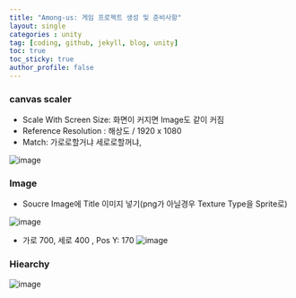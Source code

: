 ```yaml
---
title: "Among-us: 게임 프로젝트 생성 및 준비사항"
layout: single
categories : unity
tag: [coding, github, jekyll, blog, unity]
toc: true
toc_sticky: true
author_profile: false
---
```


### canvas scaler
- Scale With Screen Size: 화면이 커지면 Image도 같이 커짐
- Reference Resolution : 해상도 / 1920 x 1080
- Match: 가로로할거냐 세로로할꺼냐, 

![image](https://user-images.githubusercontent.com/111720411/219869289-f3463642-5d9e-4430-a418-b402388dece3.png)



### Image

- Soucre Image에 Title 이미지 넣기(png가 아닐경우 Texture Type을 Sprite로)

![image](https://user-images.githubusercontent.com/111720411/219869291-52bd4ca0-6b92-40a1-bfc7-d02d2c7b7657.png)


- 가로 700, 세로 400 , Pos Y: 170
![image](https://user-images.githubusercontent.com/111720411/219869294-530dbffd-8111-449c-afa6-3a783c3fb914.png)




### Hiearchy

![image](https://user-images.githubusercontent.com/111720411/219869296-3c46fce6-790a-481e-bafa-47a66912983e.png)


